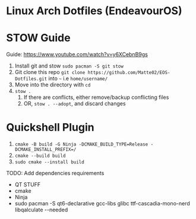 # Linux Arch Dotfiles (EndeavourOS)

# STOW Guide
Guide: https://www.youtube.com/watch?v=y6XCebnB9gs

1. Install git and stow `sudo pacman -S git stow`
1. Git clone this repo `git clone https://github.com/Matte02/EOS-Dotfiles.git` into `~` i.e `home/username/`
1. Move into the directory with `cd`
1. `stow .`
    1. If there are conflicts, either remove/backup conflicting files
    1. OR, `stow . --adopt`, and discard changes

# Quickshell Plugin
1. `cmake -B build -G Ninja -DCMAKE_BUILD_TYPE=Release -DCMAKE_INSTALL_PREFIX=/`
1. `cmake --build build`
1. `sudo cmake --install build`

TODO: Add dependencies requirements
- QT STUFF
- cmake
- Ninja
- sudo pacman -S qt6-declarative gcc-libs glibc ttf-cascadia-mono-nerd libqalculate --needed
